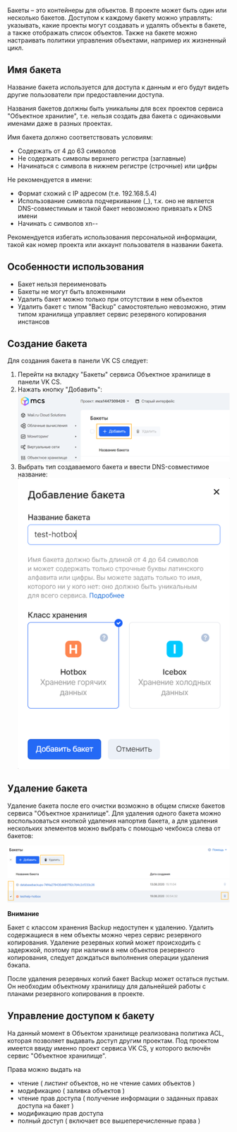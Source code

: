 Бакеты – это контейнеры для объектов. В проекте может быть один или несколько бакетов. Доступом к каждому бакету можно управлять: указывать, какие проекты могут создавать и удалять объекты в бакете, а также отображать список объектов. Также на бакете можно настраивать политики управления объектами, например их жизненный цикл.

## Имя бакета

Название бакета используется для доступа к данным и его будут видеть другие пользователи при предоставлении доступа.

Названия бакетов должны быть уникальны для всех проектов сервиса "Объектное хранилие", т.е. нельзя создать два бакета с одинаковыми именами даже в разных проектах.

Имя бакета должно соответствовать условиям:

- Содержать от 4 до 63 символов
- Не содержать символы верхнего регистра (заглавные)
- Начинаться с символа в нижнем регистре (строчные) или цифры

Не рекомендуется в имени:

- Формат схожий с IP адресом (т.е. 192.168.5.4)
- Использование символа подчеркивание (\_), т.к. оно не является DNS-совместимым и такой бакет невозможно привязать к DNS имени
- Начинать с символов xn--

Рекомендуется избегать использования персональной информации, такой как номер проекта или аккаунт пользователя в названии бакета.

## Особенности использования

- Бакет нельзя переименовать
- Бакеты не могут быть вложенными
- Удалить бакет можно только при отсутствии в нем объектов
- Удалить бакет с типом "Backup" самостоятельно невозможно, этим типом хранилища управляет сервис резервного копирования инстансов

## Создание бакета

Для создания бакета в панели VK CS следует:

1.  Перейти на вкладку "Бакеты" сервиса Объектное хранилище в панели VK CS.
2.  Нажать кнопку "Добавить":![](./assets/1598051883018-1598051883018.png)
3.  Выбрать тип создаваемого бакета и ввести DNS-совместимое название:![](./assets/1598051924094-1598051924094.png)

## Удаление бакета

Удаление бакета после его очистки возможно в общем списке бакетов сервиса "Объектное хранилище". Для удаления одного бакета можно воспользоваться кнопкой удаления напортив бакета, а для удаления нескольких элементов можно выбрать с помощью чекбокса слева от бакетов:

![](./assets/1598052494459-1598052494459.png)

**Внимание**

Бакет с классом хранения Backup недоступен к удалению. Удалить содержащиеся в нем объекты можно через сервис резервного копирования. Удаление резервных копий может происходить с задержкой, поэтому при наличии в нем объектов резервного копирования, следует дождаться выполнения операции удаления бэкапа.

После удаления резервных копий бакет Backup может остаться пустым. Он необходим объектному хранилищу для дальнейшей работы с планами резервного копирования в проекте.

## Управление доступом к бакету

На данный момент в Объектом хранилище реализована политика ACL, которая позволяет выдавать доступ другим проектам. Под проектом имеется ввиду именно проект сервиса VK CS, у которого включён сервис "Объектное хранилище".

Права можно выдать на

- чтение ( листинг объектов, но не чтение самих объектов )
- модификацию ( заливка объектов )
- чтение прав доступа ( получение информации о заданных правах доступа на бакет )
- модификацию прав доступа
- полный доступ ( включает все вышеперечисленные права )
